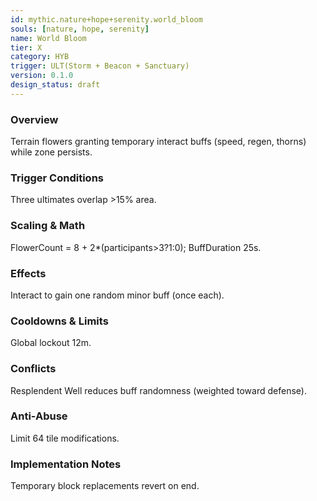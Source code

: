 ```yaml
---
id: mythic.nature+hope+serenity.world_bloom
souls: [nature, hope, serenity]
name: World Bloom
tier: X
category: HYB
trigger: ULT(Storm + Beacon + Sanctuary)
version: 0.1.0
design_status: draft
---
```

### Overview
Terrain flowers granting temporary interact buffs (speed, regen, thorns) while zone persists.
### Trigger Conditions
Three ultimates overlap >15% area.
### Scaling & Math
FlowerCount = 8 + 2*(participants>3?1:0); BuffDuration 25s.
### Effects
Interact to gain one random minor buff (once each).
### Cooldowns & Limits
Global lockout 12m.
### Conflicts
Resplendent Well reduces buff randomness (weighted toward defense).
### Anti-Abuse
Limit 64 tile modifications.
### Implementation Notes
Temporary block replacements revert on end.
